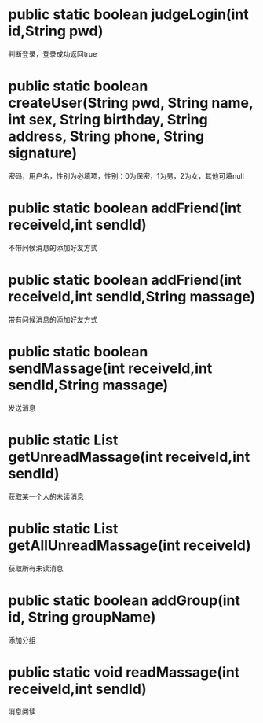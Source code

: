 # public static boolean judgeLogin(int id,String pwd)
判断登录，登录成功返回true
# public static boolean createUser(String pwd, String name, int sex, String birthday, String address, String phone, String signature)
密码，用户名，性别为必填项，性别：0为保密，1为男，2为女，其他可填null
# public static boolean addFriend(int receiveId,int sendId)
不带问候消息的添加好友方式
# public static boolean addFriend(int receiveId,int sendId,String massage)
带有问候消息的添加好友方式
# public static boolean sendMassage(int receiveId,int sendId,String massage)
发送消息
# public static List getUnreadMassage(int receiveId,int sendId)
获取某一个人的未读消息
# public static List getAllUnreadMassage(int receiveId)
获取所有未读消息
# public static boolean addGroup(int id, String groupName)
添加分组
# public static void readMassage(int receiveId,int sendId)
消息阅读